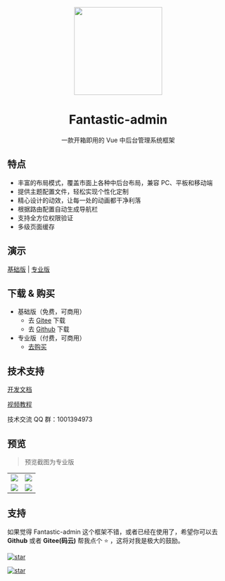 <p align="center">
    <img src="https://hooray.gitee.io/fantastic-admin/logo.png" width="200" height="200" />
</p>

<h1 align="center">Fantastic-admin</h1>

<p align="center">一款开箱即用的 Vue 中后台管理系统框架</p>

## 特点

- 丰富的布局模式，覆盖市面上各种中后台布局，兼容 PC、平板和移动端
- 提供主题配置文件，轻松实现个性化定制
- 精心设计的动效，让每一处的动画都干净利落
- 根据路由配置自动生成导航栏
- 支持全方位权限验证
- 多级页面缓存

## 演示

[基础版](https://hooray.gitee.io/fantastic-admin/basic) | [专业版](https://hooray.gitee.io/fantastic-admin/pro)

## 下载 & 购买

- 基础版（免费，可商用）
  - 去 [Gitee](https://gitee.com/hooray/fantastic-admin) 下载
  - 去 [Github](https://github.com/hooray/fantastic-admin) 下载
- 专业版（付费，可商用）
  - [去购买](http://hooray.gitee.io/fantastic-admin/buy.html)

## 技术支持

[开发文档](https://hooray.gitee.io/fantastic-admin)

[视频教程](https://space.bilibili.com/3079082/channel/detail?cid=156985)

技术交流 QQ 群：1001394973

## 预览

> 预览截图为专业版

<table>
    <tr>
        <td><img src="https://hooray.gitee.io/fantastic-admin/preview1.png" /></td>
        <td><img src="https://hooray.gitee.io/fantastic-admin/preview2.png" /></td>
    </tr>
    <tr>
        <td><img src="https://hooray.gitee.io/fantastic-admin/preview3.png" /></td>
        <td><img src="https://hooray.gitee.io/fantastic-admin/preview4.png" /></td>
    </tr>
</table>

## 支持

如果觉得 Fantastic-admin 这个框架不错，或者已经在使用了，希望你可以去 **Github** 或者 **Gitee(码云)** 帮我点个 ⭐ ，这将对我是极大的鼓励。

[![star](https://img.shields.io/github/stars/hooray/fantastic-admin?style=social)](https://github.com/hooray/fantastic-admin/stargazers)

[![star](https://gitee.com/hooray/fantastic-admin/badge/star.svg?theme=dark)](https://gitee.com/hooray/fantastic-admin/stargazers)
